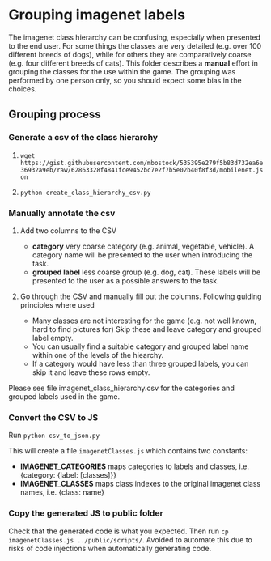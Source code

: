 # Grouping imagenet labels

The imagenet class hierarchy can be confusing, especially when presented to the end user. For some things 
the classes are very detailed (e.g. over 100 different breeds of dogs), while for others they are
comparatively coarse (e.g. four different breeds of cats). This folder describes a **manual** effort 
in grouping the classes for the use within the game. The grouping was performed by one person only,
so you should expect some bias in the choices.

## Grouping process

### Generate a csv of the class hierarchy 

1. `wget https://gist.githubusercontent.com/mbostock/535395e279f5b83d732ea6e36932a9eb/raw/62863328f4841fce9452bc7e2f7b5e02b40f8f3d/mobilenet.json`

2. `python create_class_hierarchy_csv.py`

### Manually annotate the csv 

1. Add two columns to the CSV
    * **category** very coarse category (e.g. animal, vegetable, vehicle). A category name will be 
                       presented to the user when introducing the task.  
    * **grouped label** less coarse group (e.g. dog, cat). These labels will be presented to the user as a 
    possible answers to the task.

2. Go through the CSV and manually fill out the columns. Following guiding principles where used
   * Many classes are not interesting for the game (e.g. not well known, hard to find pictures for) Skip
     these and leave category and grouped label empty.
   * You can usually find a suitable category and grouped label name within one of the levels of the hiearchy.  
   * If a category would have less than three grouped labels, you can skip it and leave these
     rows empty.
     
Please see file imagenet_class_hierarchy.csv for the categories and grouped labels used in the game.

### Convert the CSV to JS

Run `python csv_to_json.py`

This will create a file `imagenetClasses.js` which contains two constants:

* **IMAGENET_CATEGORIES** maps categories to labels and classes, i.e. {category: {label: [classes]}}
* **IMAGENET_CLASSES** maps class indexes to the original imagenet class names, i.e. {class: name} 
   
### Copy the generated JS to public folder

Check that the generated code is what you expected. Then run `cp imagenetClasses.js ../public/scripts/`. 
Avoided to automate this due to risks of code injections when automatically generating code.
